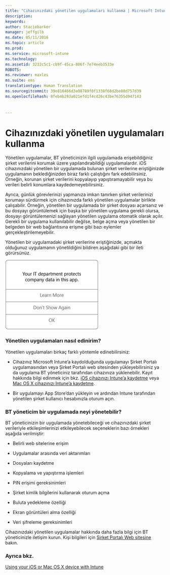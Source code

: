 ```yaml
---
title: "Cihazınızdaki yönetilen uygulamaları kullanma | Microsoft Intune"
description: 
keywords: 
author: Staciebarker
manager: jeffgilb
ms.date: 05/11/2016
ms.topic: article
ms.prod: 
ms.service: microsoft-intune
ms.technology: 
ms.assetid: 3232c5c1-cb9f-45ca-806f-7e74eeb3533e
ROBOTS: 
ms.reviewer: maxles
ms.suite: ems
translationtype: Human Translation
ms.sourcegitcommit: 39e810466d3a98789f0f1338f68d2be80d757d39
ms.openlocfilehash: 8feb4b293a021efd1f4cd26c43be76355d947143


---
```



# Cihazınızdaki yönetilen uygulamaları kullanma

Yönetilen uygulamalar, BT yöneticinizin ilgili uygulamada erişebildiğiniz şirket verilerini korumak üzere yapılandırabildiği uygulamalardır. iOS cihazınızdaki yönetilen bir uygulamada bulunan şirket verilerine eriştiğinizde uygulamanın beklediğinizden biraz farklı çalıştığını fark edebilirsiniz. Örneğin, korunan şirket verilerini kopyalayıp yapıştıramayabilir veya bu verileri belirli konumlara kaydedemeyebilirsiniz.

Ayrıca, günlük görevlerinizi yapmanıza imkan tanırken şirket verilerinizi korumayı sürdürmek için cihazınızda farklı yönetilen uygulamalar birlikte çalışabilir. Örneğin, yönetilen bir uygulamada bir şirket dosyası açarsanız ve bu dosyayı görüntülemek için başka bir yönetilen uygulama gerekli olursa, dosyayı görüntülemenizi sağlayan yönetilen uygulama otomatik olarak açılır. Gerekli bir uygulama kullanılabilir değilse, belge açma veya yönetilen bir belgeden bir web bağlantısına erişme gibi bazı eylemler gerçekleştirilemeyebilir.

Yönetilen bir uygulamadaki şirket verilerine eriştiğinizde, açmakta olduğunuz uygulamanın yönetildiğini bildiren aşağıdaki gibi bir ileti görürsünüz.

![managed-apps-message-ios](./media/managed-apps-message.png)

### Yönetilen uygulamaları nasıl edinirim?
Yönetilen uygulamaları birkaç farklı yöntemle edinebilirsiniz:

-   Cihazınız Microsoft Intune’a kaydolduğunda uygulamayı Şirket Portalı uygulamasından veya Şirket Portalı web sitesinden yükleyebilirsiniz ya da uygulama BT yöneticiniz tarafından cihazınıza yüklenebilir. Kayıt hakkında bilgi edinmek için bkz. [iOS cihazınızı Intune’a kaydetme](enroll-your-device-in-intune-ios.md) veya [Mac OS X cihazınızı Intune’a kaydetme](enroll-your-device-in-intune-mac-os-x.md).

-   Bir uygulamayı App Store’dan yükleyin ve ardından Intune tarafından yönetilen şirket kullanıcı hesabınızla oturum açın.

### BT yöneticim bir uygulamada neyi yönetebilir?
BT yöneticinizin bir uygulamada yönetebileceği ve cihazınızdaki şirket verileriyle etkileşimlerinizi etkileyebilecek seçeneklerin bazı örnekleri aşağıda verilmiştir:

-   Belirli web sitelerine erişim

-   Uygulamalar arasında veri aktarımları

-   Dosyaları kaydetme

-   Kopyalama ve yapıştırma işlemleri

-   PIN erişimi gereksinimleri

-   Şirket kimlik bilgilerini kullanarak oturum açma

-   Buluta yedekleme özelliği

-   Ekran görüntüleri alma özelliği

-   Veri şifreleme gereksinimleri


Cihazınızdaki yönetilen uygulamalar hakkında daha fazla bilgi için BT yöneticinizle iletişim kurun. Kişi bilgileri için [Şirket Portalı Web sitesine](http://portal.manage.microsoft.com) bakın.

### Ayrıca bkz.
[Using your iOS or Mac OS X device with Intune](using-your-ios-or-mac-os-x-device-with-intune.md)


<!--HONumber=Jun16_HO4-->


